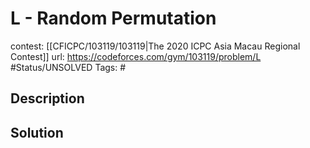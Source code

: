 # L - Random Permutation

contest: [[CFICPC/103119/103119|The 2020 ICPC Asia Macau Regional Contest]]
url: https://codeforces.com/gym/103119/problem/L
#Status/UNSOLVED
Tags: #

## Description

## Solution

